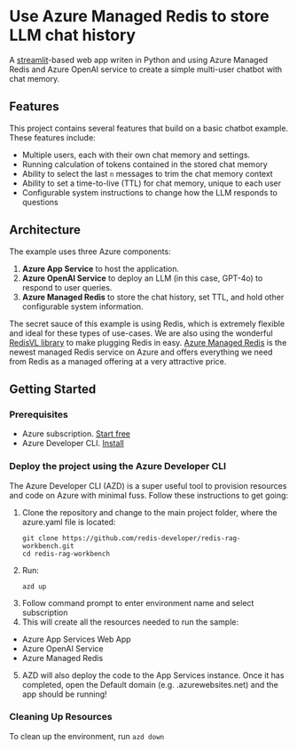 # Use Azure Managed Redis to store LLM chat history

A [streamlit](https://github.com/streamlit/streamlit)-based web app writen in Python and using Azure Managed Redis and Azure OpenAI service to create a simple multi-user chatbot with chat memory.
 
## Features

This project contains several features that build on a basic chatbot example. These features include:

* Multiple users, each with their own chat memory and settings. 
* Running calculation of tokens contained in the stored chat memory
* Ability to select the last `n` messages to trim the chat memory context
* Ability to set a time-to-live (TTL) for chat memory, unique to each user
* Configurable system instructions to change how the LLM responds to questions

## Architecture

The example uses three Azure components:
1. **Azure App Service** to host the application.
2. **Azure OpenAI Service** to deploy an LLM (in this case, GPT-4o) to respond to user queries.
3. **Azure Managed Redis** to store the chat history, set TTL, and hold other configurable system information.

The secret sauce of this example is using Redis, which is extremely flexible and ideal for these types of use-cases. We are also using the wonderful [RedisVL library](https://docs.redisvl.com/en/latest/) to make plugging Redis in easy. 
[Azure Managed Redis](https://learn.microsoft.com/azure/azure-cache-for-redis/managed-redis/managed-redis-overview) is the newest managed Redis service on Azure and offers everything we need from Redis as a managed offering at a very attractive price. 

## Getting Started

### Prerequisites

- Azure subscription. [Start free](https://azure.microsoft.com/free)
- Azure Developer CLI. [Install](https://learn.microsoft.com/azure/developer/azure-developer-cli/install-azd?tabs=winget-windows%2Cbrew-mac%2Cscript-linux&pivots=os-windows)

### Deploy the project using the Azure Developer CLI
The Azure Developer CLI (AZD) is a super useful tool to provision resources and code on Azure with minimal fuss. Follow these instructions to get going: 

1. Clone the repository and change to the main project folder, where the azure.yaml file is located:
   ```
   git clone https://github.com/redis-developer/redis-rag-workbench.git
   cd redis-rag-workbench
   ```
1. Run:
    ```
    azd up
    ```
1. Follow command prompt to enter environment name and select subscription
1. This will create all the resources needed to run the sample:
  - Azure App Services Web App
  - Azure OpenAI Service
  - Azure Managed Redis
5. AZD will also deploy the code to the App Services instance. Once it has completed, open the Default domain (e.g. <yourappname>.azurewebsites.net) and the app should be running!

### Cleaning Up Resources
To clean up the environment, run 
    ```
    azd down
    ```

